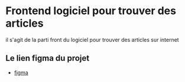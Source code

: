 
# Frontend logiciel pour trouver des articles

il s'agit de la parti front du logiciel pour trouver des articles sur
internet 



## Le lien figma du projet 

 - [figma](https://www.figma.com/file/F6gtWJCwcKRywd5AlJvdd6/Untitled?node-id=1%3A2)

